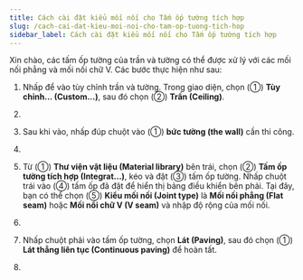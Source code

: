 ```yaml
---
title: Cách cài đặt kiểu mối nối cho Tấm ốp tường tích hợp
slug: /cach-cai-dat-kieu-moi-noi-cho-tam-op-tuong-tich-hop
sidebar_label: Cách cài đặt kiểu mối nối cho Tấm ốp tường tích hợp
---
```


Xin chào, các tấm ốp tường của trần và tường có thể được xử lý với các mối nối phẳng và mối nối chữ V. Các bước thực hiện như sau:

1. Nhấp để vào tùy chỉnh trần và tường. Trong giao diện, chọn (①) **Tùy chỉnh... (Custom...)**, sau đó chọn (②) **Trần (Ceiling)**.

2. 

3. Sau khi vào, nhấp đúp chuột vào (①) **bức tường (the wall)** cần thi công.

4. 

5. Từ (①) **Thư viện vật liệu (Material library)** bên trái, chọn (②) **Tấm ốp tường tích hợp (Integrat...)**, kéo và đặt (③) tấm ốp tường. Nhấp chuột trái vào (④) tấm ốp đã đặt để hiển thị bảng điều khiển bên phải. Tại đây, bạn có thể chọn (⑤) **Kiểu mối nối (Joint type)** là **Mối nối phẳng (Flat seam)** hoặc **Mối nối chữ V (V seam)** và nhập độ rộng của mối nối.

6. 

7. Nhấp chuột phải vào tấm ốp tường, chọn **Lát (Paving)**, sau đó chọn (①) **Lát thẳng liên tục (Continuous paving)** để hoàn tất.

8.